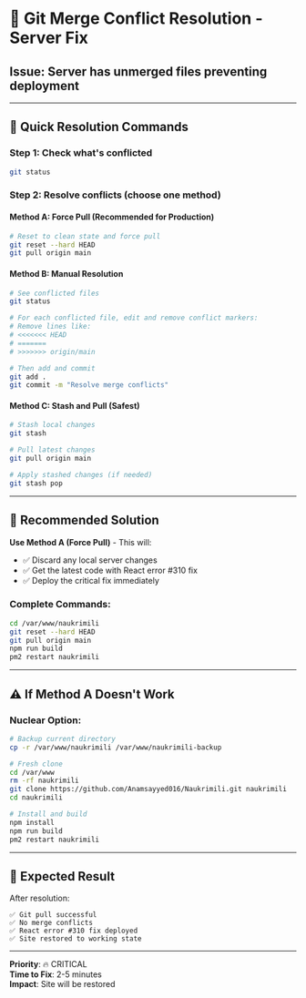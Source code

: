 # 🚨 Git Merge Conflict Resolution - Server Fix

## **Issue**: Server has unmerged files preventing deployment

---

## 🔧 **Quick Resolution Commands**

### **Step 1: Check what's conflicted**
```bash
git status
```

### **Step 2: Resolve conflicts (choose one method)**

#### **Method A: Force Pull (Recommended for Production)**
```bash
# Reset to clean state and force pull
git reset --hard HEAD
git pull origin main
```

#### **Method B: Manual Resolution**
```bash
# See conflicted files
git status

# For each conflicted file, edit and remove conflict markers:
# Remove lines like:
# <<<<<<< HEAD
# =======
# >>>>>>> origin/main

# Then add and commit
git add .
git commit -m "Resolve merge conflicts"
```

#### **Method C: Stash and Pull (Safest)**
```bash
# Stash local changes
git stash

# Pull latest changes
git pull origin main

# Apply stashed changes (if needed)
git stash pop
```

---

## 🚀 **Recommended Solution**

**Use Method A (Force Pull)** - This will:
- ✅ Discard any local server changes
- ✅ Get the latest code with React error #310 fix
- ✅ Deploy the critical fix immediately

### **Complete Commands:**
```bash
cd /var/www/naukrimili
git reset --hard HEAD
git pull origin main
npm run build
pm2 restart naukrimili
```

---

## ⚠️ **If Method A Doesn't Work**

### **Nuclear Option:**
```bash
# Backup current directory
cp -r /var/www/naukrimili /var/www/naukrimili-backup

# Fresh clone
cd /var/www
rm -rf naukrimili
git clone https://github.com/Anamsayyed016/Naukrimili.git naukrimili
cd naukrimili

# Install and build
npm install
npm run build
pm2 restart naukrimili
```

---

## 🎯 **Expected Result**

After resolution:
```
✅ Git pull successful
✅ No merge conflicts
✅ React error #310 fix deployed
✅ Site restored to working state
```

---

**Priority**: 🔥 CRITICAL  
**Time to Fix**: 2-5 minutes  
**Impact**: Site will be restored
